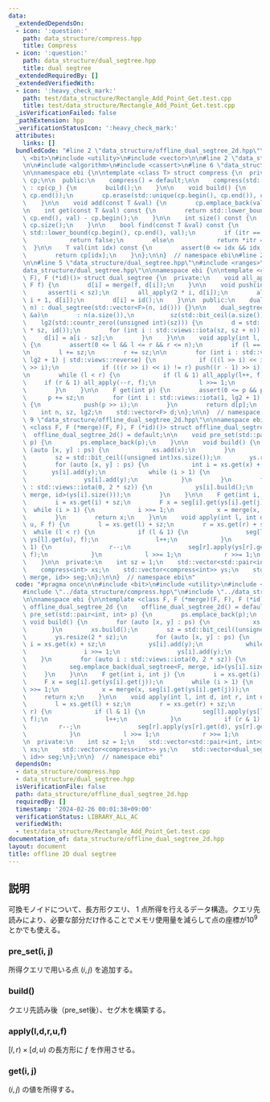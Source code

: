 ```yaml
---
data:
  _extendedDependsOn:
  - icon: ':question:'
    path: data_structure/compress.hpp
    title: Compress
  - icon: ':question:'
    path: data_structure/dual_segtree.hpp
    title: dual segtree
  _extendedRequiredBy: []
  _extendedVerifiedWith:
  - icon: ':heavy_check_mark:'
    path: test/data_structure/Rectangle_Add_Point_Get.test.cpp
    title: test/data_structure/Rectangle_Add_Point_Get.test.cpp
  _isVerificationFailed: false
  _pathExtension: hpp
  _verificationStatusIcon: ':heavy_check_mark:'
  attributes:
    links: []
  bundledCode: "#line 2 \"data_structure/offline_dual_segtree_2d.hpp\"\n\n#include\
    \ <bit>\n#include <utility>\n#include <vector>\n\n#line 2 \"data_structure/compress.hpp\"\
    \n\n#include <algorithm>\n#include <cassert>\n#line 6 \"data_structure/compress.hpp\"\
    \n\nnamespace ebi {\n\ntemplate <class T> struct compress {\n  private:\n    std::vector<T>\
    \ cp;\n\n  public:\n    compress() = default;\n\n    compress(std::vector<T> cp_)\
    \ : cp(cp_) {\n        build();\n    }\n\n    void build() {\n        std::sort(cp.begin(),\
    \ cp.end());\n        cp.erase(std::unique(cp.begin(), cp.end()), cp.end());\n\
    \    }\n\n    void add(const T &val) {\n        cp.emplace_back(val);\n    }\n\
    \n    int get(const T &val) const {\n        return std::lower_bound(cp.begin(),\
    \ cp.end(), val) - cp.begin();\n    }\n\n    int size() const {\n        return\
    \ cp.size();\n    }\n\n    bool find(const T &val) const {\n        auto itr =\
    \ std::lower_bound(cp.begin(), cp.end(), val);\n        if (itr == cp.end())\n\
    \            return false;\n        else\n            return *itr == val;\n  \
    \  }\n\n    T val(int idx) const {\n        assert(0 <= idx && idx < (int)cp.size());\n\
    \        return cp[idx];\n    }\n};\n\n}  // namespace ebi\n#line 2 \"data_structure/dual_segtree.hpp\"\
    \n\n#line 5 \"data_structure/dual_segtree.hpp\"\n#include <ranges>\n#line 7 \"\
    data_structure/dual_segtree.hpp\"\n\nnamespace ebi {\n\ntemplate <class F, F (*merge)(F,\
    \ F), F (*id)()> struct dual_segtree {\n  private:\n    void all_apply(int i,\
    \ F f) {\n        d[i] = merge(f, d[i]);\n    }\n\n    void push(int i) {\n  \
    \      assert(i < sz);\n        all_apply(2 * i, d[i]);\n        all_apply(2 *\
    \ i + 1, d[i]);\n        d[i] = id();\n    }\n\n  public:\n    dual_segtree(int\
    \ n) : dual_segtree(std::vector<F>(n, id())) {}\n\n    dual_segtree(const std::vector<F>\
    \ &a)\n        : n(a.size()),\n          sz(std::bit_ceil(a.size())),\n      \
    \    lg2(std::countr_zero((unsigned int)(sz))) {\n        d = std::vector<F>(2\
    \ * sz, id());\n        for (int i : std::views::iota(sz, sz + n)) {\n       \
    \     d[i] = a[i - sz];\n        }\n    }\n\n    void apply(int l, int r, F f)\
    \ {\n        assert(0 <= l && l <= r && r <= n);\n        if (l == r) return;\n\
    \n        l += sz;\n        r += sz;\n\n        for (int i : std::views::iota(1,\
    \ lg2 + 1) | std::views::reverse) {\n            if (((l >> i) << i) != l) push(l\
    \ >> i);\n            if (((r >> i) << i) != r) push((r - 1) >> i);\n        }\n\
    \n        while (l < r) {\n            if (l & 1) all_apply(l++, f);\n       \
    \     if (r & 1) all_apply(--r, f);\n            l >>= 1;\n            r >>= 1;\n\
    \        }\n    }\n\n    F get(int p) {\n        assert(0 <= p && p < n);\n  \
    \      p += sz;\n        for (int i : std::views::iota(1, lg2 + 1) | std::views::reverse)\
    \ {\n            push(p >> i);\n        }\n        return d[p];\n    }\n\n  private:\n\
    \    int n, sz, lg2;\n    std::vector<F> d;\n};\n\n}  // namespace ebi\n#line\
    \ 9 \"data_structure/offline_dual_segtree_2d.hpp\"\n\nnamespace ebi {\n\ntemplate\
    \ <class F, F (*merge)(F, F), F (*id)()> struct offline_dual_segtree_2d {\n  \
    \  offline_dual_segtree_2d() = default;\n\n    void pre_set(std::pair<int, int>\
    \ p) {\n        ps.emplace_back(p);\n    }\n\n    void build() {\n        for\
    \ (auto [x, y] : ps) {\n            xs.add(x);\n        }\n        xs.build();\n\
    \        sz = std::bit_ceil((unsigned int)xs.size());\n        ys.resize(2 * sz);\n\
    \        for (auto [x, y] : ps) {\n            int i = xs.get(x) + sz;\n     \
    \       ys[i].add(y);\n            while (i > 1) {\n                i >>= 1;\n\
    \                ys[i].add(y);\n            }\n        }\n        for (auto i\
    \ : std::views::iota(0, 2 * sz)) {\n            ys[i].build();\n            seg.emplace_back(dual_segtree<F,\
    \ merge, id>(ys[i].size()));\n        }\n    }\n\n    F get(int i, int j) {\n\
    \        i = xs.get(i) + sz;\n        F x = seg[i].get(ys[i].get(j));\n      \
    \  while (i > 1) {\n            i >>= 1;\n            x = merge(x, seg[i].get(ys[i].get(j)));\n\
    \        }\n        return x;\n    }\n\n    void apply(int l, int d, int r, int\
    \ u, F f) {\n        l = xs.get(l) + sz;\n        r = xs.get(r) + sz;\n      \
    \  while (l < r) {\n            if (l & 1) {\n                seg[l].apply(ys[l].get(d),\
    \ ys[l].get(u), f);\n                l++;\n            }\n            if (r &\
    \ 1) {\n                r--;\n                seg[r].apply(ys[r].get(d), ys[r].get(u),\
    \ f);\n            }\n            l >>= 1;\n            r >>= 1;\n        }\n\
    \    }\n\n  private:\n    int sz = 1;\n    std::vector<std::pair<int, int>> ps;\n\
    \    compress<int> xs;\n    std::vector<compress<int>> ys;\n    std::vector<dual_segtree<F,\
    \ merge, id>> seg;\n};\n\n}  // namespace ebi\n"
  code: "#pragma once\n\n#include <bit>\n#include <utility>\n#include <vector>\n\n\
    #include \"../data_structure/compress.hpp\"\n#include \"../data_structure/dual_segtree.hpp\"\
    \n\nnamespace ebi {\n\ntemplate <class F, F (*merge)(F, F), F (*id)()> struct\
    \ offline_dual_segtree_2d {\n    offline_dual_segtree_2d() = default;\n\n    void\
    \ pre_set(std::pair<int, int> p) {\n        ps.emplace_back(p);\n    }\n\n   \
    \ void build() {\n        for (auto [x, y] : ps) {\n            xs.add(x);\n \
    \       }\n        xs.build();\n        sz = std::bit_ceil((unsigned int)xs.size());\n\
    \        ys.resize(2 * sz);\n        for (auto [x, y] : ps) {\n            int\
    \ i = xs.get(x) + sz;\n            ys[i].add(y);\n            while (i > 1) {\n\
    \                i >>= 1;\n                ys[i].add(y);\n            }\n    \
    \    }\n        for (auto i : std::views::iota(0, 2 * sz)) {\n            ys[i].build();\n\
    \            seg.emplace_back(dual_segtree<F, merge, id>(ys[i].size()));\n   \
    \     }\n    }\n\n    F get(int i, int j) {\n        i = xs.get(i) + sz;\n   \
    \     F x = seg[i].get(ys[i].get(j));\n        while (i > 1) {\n            i\
    \ >>= 1;\n            x = merge(x, seg[i].get(ys[i].get(j)));\n        }\n   \
    \     return x;\n    }\n\n    void apply(int l, int d, int r, int u, F f) {\n\
    \        l = xs.get(l) + sz;\n        r = xs.get(r) + sz;\n        while (l <\
    \ r) {\n            if (l & 1) {\n                seg[l].apply(ys[l].get(d), ys[l].get(u),\
    \ f);\n                l++;\n            }\n            if (r & 1) {\n       \
    \         r--;\n                seg[r].apply(ys[r].get(d), ys[r].get(u), f);\n\
    \            }\n            l >>= 1;\n            r >>= 1;\n        }\n    }\n\
    \n  private:\n    int sz = 1;\n    std::vector<std::pair<int, int>> ps;\n    compress<int>\
    \ xs;\n    std::vector<compress<int>> ys;\n    std::vector<dual_segtree<F, merge,\
    \ id>> seg;\n};\n\n}  // namespace ebi"
  dependsOn:
  - data_structure/compress.hpp
  - data_structure/dual_segtree.hpp
  isVerificationFile: false
  path: data_structure/offline_dual_segtree_2d.hpp
  requiredBy: []
  timestamp: '2024-02-26 00:01:38+09:00'
  verificationStatus: LIBRARY_ALL_AC
  verifiedWith:
  - test/data_structure/Rectangle_Add_Point_Get.test.cpp
documentation_of: data_structure/offline_dual_segtree_2d.hpp
layout: document
title: offline 2D dual segtree
---
```


## 説明

可換モノイドについて、長方形クエリ、 $1$ 点所得を行えるデータ構造。クエリ先読みにより、必要な部分だけ作ることでメモリ使用量を減らして点の座標が$10^9$とかでも使える。

### pre_set(i, j)

所得クエリで用いる点 $(i,j)$ を追加する。

### build()

クエリ先読み後（pre_set後）、セグ木を構築する。

### apply(l,d,r,u,f)

$[l, r) \times [d, u)$ の長方形に $f$ を作用させる。

### get(i, j)

$(i, j)$ の値を所得する。